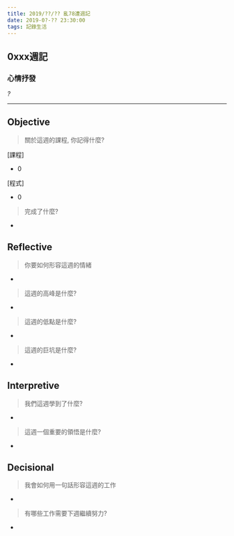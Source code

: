 ```yaml
---
title: 2019/??/?? 亂78遭週記
date: 2019-0?-?? 23:30:00
tags: 記錄生活
---
```

## **0xxx週記**

### 心情抒發
*?*

---

## **Objective**

> 關於這週的課程, 你記得什麼?

[課程]
- 0

[程式]
- 0

> 完成了什麼?

-


## **Reflective**

> 你要如何形容這週的情緒

*

> 這週的高峰是什麼?

*

> 這週的低點是什麼?

*

> 這週的巨坑是什麼?

*

## **Interpretive**

> 我們這週學到了什麼?

-

> 這週一個重要的領悟是什麼?

*

## **Decisional**

> 我會如何用一句話形容這週的工作

*

> 有哪些工作需要下週繼續努力?

-

